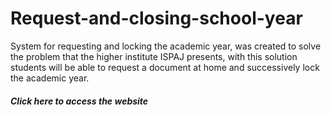 # Request-and-closing-school-year

System for requesting and locking the academic year, was created to solve the problem that the higher institute ISPAJ presents, with this solution students will be able to request a document at home and successively lock the academic year.

##### Click here to access the website

